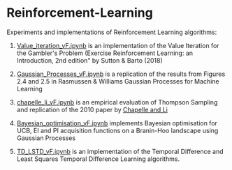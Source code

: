 # Reinforcement-Learning
Experiments and implementations of Reinforcement Learning algorithms:

1. [Value_iteration_vF.ipynb](https://github.com/c-maine/Reinforcement-Learning/blob/master/Value_iteration_vF.ipynb) is an implementation of the Value Iteration for the Gambler's Problem (Exercise Reinforcement Learning: an Introduction, 2nd edition" by Sutton & Barto (2018)

2. [Gaussian_Processes_vF.ipynb](https://github.com/c-maine/Reinforcement-Learning/blob/master/Gaussian_Processes_vF.ipynb) is a replication of the results from Figures 2.4 and 2.5 in Rasmussen & Williams Gaussian Processes for Machine Learning

3. [chapelle_li_vF.ipynb](https://github.com/c-maine/Reinforcement-Learning/blob/master/chapelle_li_vF.ipynb) is an empirical evaluation of Thompson Sampling and replication of the 2010 paper by [Chapelle and Li](https://papers.nips.cc/paper/4321-an-empirical-evaluation-of-thompson-sampling.pdf)

4. [Bayesian_optimisation_vF.ipynb](https://github.com/c-maine/Reinforcement-Learning/blob/master/Bayesian_optimisation_vF.ipynb) implements Bayesian optimisation for UCB, EI and PI acquisition functions on a Branin-Hoo landscape using Gaussian Processes

5. [TD_LSTD_vF.ipynb](https://github.com/c-maine/Reinforcement-Learning/blob/master/TD_LSTD_vF.ipynb) is an implementation of the Temporal Difference and Least Squares Temporal Difference Learning algorithms. 




